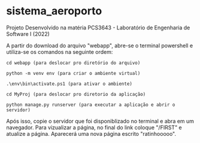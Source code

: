 # sistema_aeroporto

Projeto Desenvolvido na matéria PCS3643 - Laboratório de Engenharia de Software I (2022)

A partir do download do arquivo "webapp", abre-se o terminal powershell e utiliza-se os comandos na seguinte ordem:

    cd webapp (para deslocar pro diretório do arquivo)

    python -m venv env (para criar o ambiente virtual)

    .\env\bin\activate.ps1 (para ativar o ambiente)

    cd MyProj (para deslocar pro diretorio da aplicação) 

    python manage.py runserver (para executar a aplicação e abrir o servidor)

Após isso, copie o servidor que foi disponiblizado no terminal e abra em um navegador. Para vizualizar a página, no final do link coloque "/FIRST" e atualize a página. Aparecerá uma nova página escrito "ratinhooooo". 
